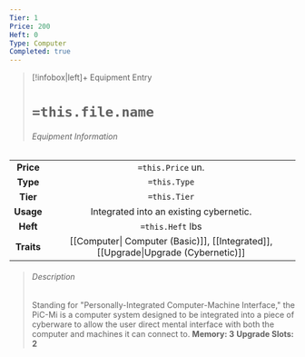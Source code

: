 ```yaml
---
Tier: 1
Price: 200
Heft: 0
Type: Computer
Completed: true
---
```

> [!infobox|left]+ Equipment Entry
> # `=this.file.name`
> ###### Equipment Information
|            |                   |
|:----------:|:-----------------:|
| **Price**  | `=this.Price` un. |
| **Type** | `=this.Type` |
|  **Tier**  |   `=this.Tier`    |
| **Usage**  |         Integrated into  an existing cybernetic.        |
|  **Heft**  | `=this.Heft` lbs  |
| **Traits** |      [[Computer\| Computer (Basic)]], [[Integrated]], [[Upgrade\|Upgrade (Cybernetic)]]             |
> ###### *Description*
> Standing for "Personally-Integrated Computer-Machine Interface," the PiC-Mi is a computer system designed to be integrated into a piece of cyberware to allow the user direct mental interface with both the computer and machines it can connect to.
> **Memory: 3**
> **Upgrade Slots: 2** 

